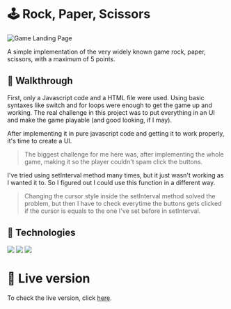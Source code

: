 # :joystick: Rock, Paper, Scissors

![Game Landing Page](https://i.imgur.com/TnUvfuP.png)

A simple implementation of the very widely known game rock, paper, scissors, with a maximum of 5 points.

## :scroll: Walkthrough

First, only a Javascript code and a HTML file were used. Using basic syntaxes like switch and for loops were enough to get the game up and working. The real challenge in this project was to put everything in an UI and make the game playable (and good looking, if I may). 

After implementing it in pure javascript code and getting it to work properly, it's time to create a UI. 

> The biggest challenge for me here was, after implementing the whole game, making it so the player couldn't spam click the buttons.

I've tried using setInterval method many times, but it just wasn't working as I wanted it to. So I figured out I could use this function in a different way.

>Changing the cursor style inside the setInterval method solved the problem, but then I have to check everytime the buttons gets clicked if the cursor is equals to the one I've set before in setInterval.

## :abacus: Technologies

<img src="https://img.shields.io/badge/HTML5-E34F26?style=for-the-badge&logo=html5&logoColor=white" />
<img src="https://img.shields.io/badge/CSS3-1572B6?style=for-the-badge&logo=css3&logoColor=white" />
<img src="https://img.shields.io/badge/JavaScript-323330?style=for-the-badge&logo=javascript&logoColor=F7DF1E"/>

# :flower_playing_cards: Live version

To check the live version, click <a href="e-meyer.github.io/rock-paper-scissors/">here</a>.
